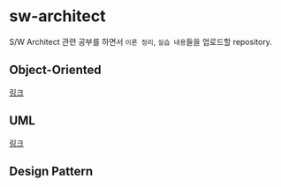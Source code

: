 # sw-architect

S/W Architect 관련 공부를 하면서 `이론 정리`, `실습 내용`들을 업로드할 repository.

## Object-Oriented
[링크](Object-Oriented)

## UML
[링크](UML)

## Design Pattern
